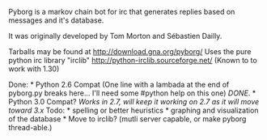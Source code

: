 ﻿Pyborg is a markov chain bot for irc that generates replies based on messages and it's database.

It was originally developed by Tom Morton and Sébastien Dailly.

Tarballs may be found at http://download.gna.org/pyborg/
Uses the pure python irc library "irclib" http://python-irclib.sourceforge.net/ (Known to to work with 1.30)

Done:
	* Python 2.6 Compat (One line with a lambada at the end of pyborg.py breaks here... I'll need some #python help on this one) *DONE*.
	* Python 3.0 Compat? *Works in 2.7, will keep it working on 2.7 as it will move toward 3.x*
Todo:
	* spelling or better heuristics
	* graphing and visualization of the database
	* Move to irclib? (mutli server capable, or make pyborg thread-able.)